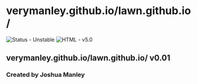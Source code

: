 # verymanley.github.io/lawn.github.io/

![Status - Unstable](https://img.shields.io/badge/Status-Unstable-red.svg)
![HTML - v5.0](https://img.shields.io/badge/html-v5.0-blue.svg)

## verymanley.github.io/lawn.github.io/ v0.01

### Created by Joshua Manley
